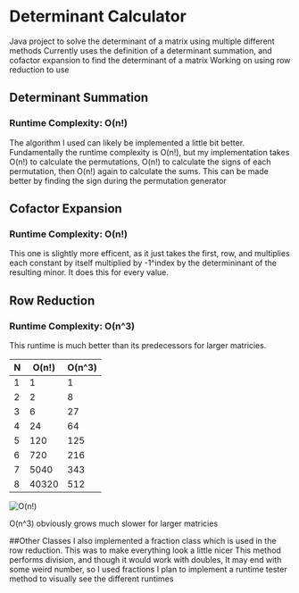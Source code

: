 # Determinant Calculator
Java project to solve the determinant of a matrix using multiple different methods
Currently uses the definition of a determinant summation, and cofactor expansion to find the determinant of a matrix
Working on using row reduction to use 

## Determinant Summation
### Runtime Complexity: O(n!)
The algorithm I used can likely be implemented a little bit better. Fundamentally the runtime complexity is O(n!), but my implementation
takes O(n!) to calculate the permutations, O(n!) to calculate the signs of each permutation, then O(n!) again to calculate the sums.
This can be made better by finding the sign during the permutation generator

## Cofactor Expansion
### Runtime Complexity: O(n!)
This one is slightly more efficent, as it just takes the first, row, and multiplies each constant by itself multiplied by -1^index by the 
determininant of the resulting minor. It does this for every value. 

## Row Reduction
### Runtime Complexity: O(n^3)
This runtime is much better than its predecessors for larger matricies. 

| N | O(n!)  | O(n^3) |
| --| -------| ------ |
| 1 | 1      | 1      |
| 2 | 2      | 8      |
| 3 | 6      | 27     |
| 4 | 24     | 64     |
| 5 | 120    | 125    |
| 6 | 720    | 216    |
| 7 | 5040   | 343    |
| 8 | 40320  | 512    |

![O(n!)](https://github.com/markstanl/DeterminantCalculator/assets/146277800/cf2d904b-c21d-41be-83b6-8f148f4b1943)

O(n^3) obviously grows much slower for larger matricies

##Other Classes
I also implemented a fraction class which is used in the row reduction. This was to make everything look a little nicer
This method performs division, and though it would work with doubles, It may end with some weird number, so I used 
fractions
I plan to implement a runtime tester method to visually see the different runtimes
